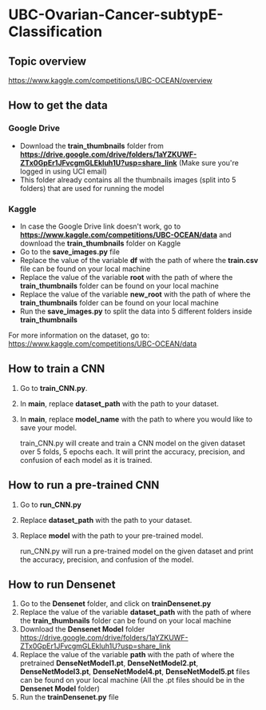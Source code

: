 # UBC-Ovarian-Cancer-subtypE-Classification
## Topic overview
https://www.kaggle.com/competitions/UBC-OCEAN/overview

## How to get the data 
### Google Drive
- Download the **train_thumbnails** folder from **https://drive.google.com/drive/folders/1aYZKUWF-ZTx0GpEr1JFvcgmGLEkluh1U?usp=share_link** (Make sure you're logged in using UCI email)
- This folder already contains all the thumbnails images (split into 5 folders) that are used for running the model
### Kaggle
- In case the Google Drive link doesn't work, go to **https://www.kaggle.com/competitions/UBC-OCEAN/data** and download the **train_thumbnails** folder on Kaggle
- Go to the **save_images.py** file
- Replace the value of the variable **df** with the path of where the **train.csv** file can be found on your local machine
- Replace the value of the variable **root** with the path of where the **train_thumbnails** folder can be found on your local machine
- Replace the value of the variable **new_root** with the path of where the **train_thumbnails** folder can be found on your local machine
- Run the **save_images.py** to split the data into 5 different folders inside **train_thumbnails**
  
For more information on the dataset, go to: https://www.kaggle.com/competitions/UBC-OCEAN/data

## How to train a CNN
1. Go to **train_CNN.py**.
2. In **main**, replace **dataset_path** with the path to your dataset.
3. In **main**, replace **model_name** with the path to where you would like to save your model.

   train_CNN.py will create and train a CNN model on the given dataset over 5 folds, 5 epochs each. It will print the accuracy, precision, and confusion of each model as it is trained.

## How to run a pre-trained CNN
1. Go to **run_CNN.py**
2. Replace **dataset_path** with the path to your dataset.
3. Replace **model** with the path to your pre-trained model.

   run_CNN.py will run a pre-trained model on the given dataset and print the accuracy, precision, and confusion of the model.

## How to run Densenet
1. Go to the **Densenet** folder, and click on **trainDensenet.py** 
2. Replace the value of the variable **dataset_path** with the path of where the **train_thumbnails** folder can be found on your local machine
3. Download the **Densenet Model** folder https://drive.google.com/drive/folders/1aYZKUWF-ZTx0GpEr1JFvcgmGLEkluh1U?usp=share_link
4. Replace the value of the variable **path** with the path of where the pretrained **DenseNetModel1.pt**, **DenseNetModel2.pt**, **DenseNetModel3.pt**, **DenseNetModel4.pt**, **DenseNetModel5.pt** files can be found on your local machine (All the .pt files should be in the **Densenet Model** folder)
5. Run the **trainDensenet.py** file
